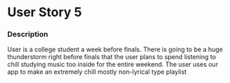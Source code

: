 # User Story 5

### Description
User is a college student a week before finals. There is going to be a huge thunderstorm right before finals that the user plans to spend listening to chill studying music too inside for the entire weekend. The user uses our app to make an extremely chill mostly non-lyrical type playlist